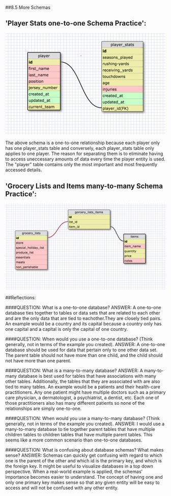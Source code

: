 ##8.5 More Schemas

## 'Player Stats one-to-one Schema Practice':
![player_one_to_one.png](https://github.com/dandersen2/phase-0/blob/master/week-8/imgs/player_one_to_one.png "One-to-one Schema 1")

The above schema is a one-to-one relationship because each player only has one player_stats table and conversely, each player_stats table only applies to one player. The reason for separating them is to eliminate having to access uneccessary amounts of data every time the player entity is used. The "player" table contains only the most important and most frequently accessed details.

## 'Grocery Lists and Items many-to-many Schema Practice':
![many_to_many.png](https://github.com/dandersen2/phase-0/blob/master/week-8/imgs/many_to_many.png "Many To Many Schema 1")


##Reflections:

####QUESTION: What is a one-to-one database?
  ANSWER: A one-to-one database ties together to tables or data sets that are related to each other and are the only data that are tied to eachother.They are closely tied pairs. An example would be a country and its capital because a country only has one capital and a capital is only the capital of one country.

####QUESTION: When would you use a one-to-one database? (Think generally, not in terms of the example you created).
  ANSWER: A one-to-one database should be used for data that pertain only to one other data set. The parent table should not have more than one child, and the child should not have more than one parent.

####QUESTION: What is a many-to-many database?
  ANSWER: A many-to-many database is best used for tables that have associations with many other tables. Additionally, the tables that they are associated with are also tied to many tables. An example would be a patients and their health-care practitioners. Any one patient might have multiple doctors such as a primary care physician, a dermatologist, a psychiatrist, a dentist, etc. Each one of those practitioners also has many different patients so none of the relationships are simply one-to-one.

####QUESTION: When would you use a many-to-many database? (Think generally, not in terms of the example you created).
  ANSWER: I would use a many-to-many database to tie together parent tables that have multiple children tables to children tables that have multiple parent tables. This seems like a more common scenario than one-to-one databases.

####QUESTION: What is confusing about database schemas? What makes sense?
  ANSWER: Schemas can quickly get confusing with regard to which one is the parent of the other and which id is the primary key, and which is the foreign key. It might be useful to visualize databases in a top down perspective. When a real-world example is applied, the schemas' importance becomes easier to understand. The concept of having one and only one primary key makes sense so that any given entity will be easy to access and will not be confused with any other entity.

